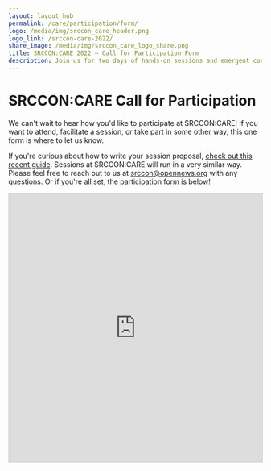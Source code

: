```yaml
---
layout: layout_hub
permalink: /care/participation/form/
logo: /media/img/srccon_care_header.png
logo_link: /srccon-care-2022/
share_image: /media/img/srccon_care_logo_share.png
title: SRCCON:CARE 2022 — Call for Participation Form
description: Join us for two days of hands-on sessions and emergent conversations to reflect on caring as a practice in journalism.
---
```


# SRCCON:CARE Call for Participation

We can't wait to hear how you'd like to participate at SRCCON:CARE! If you want to attend, facilitate a session, or take part in some other way, this one form is where to let us know. 

If you're curious about how to write your session proposal, [check out this recent guide](https://2022.srccon.org/sessions/proposal-guide/). Sessions at SRCCON:CARE will run in a very similar way. Please feel free to reach out to us at [srccon@opennews.org](mailto:srccon@opennews.org) with any questions. Or if you're all set, the participation form is below!

<iframe class="airtable-embed" src="https://airtable.com/embed/shr20CQ2dCQLZaHdi?backgroundColor=green" frameborder="0" onmousewheel="" width="100%" height="533" style="background: transparent; border: 1px solid #ccc;"></iframe>

